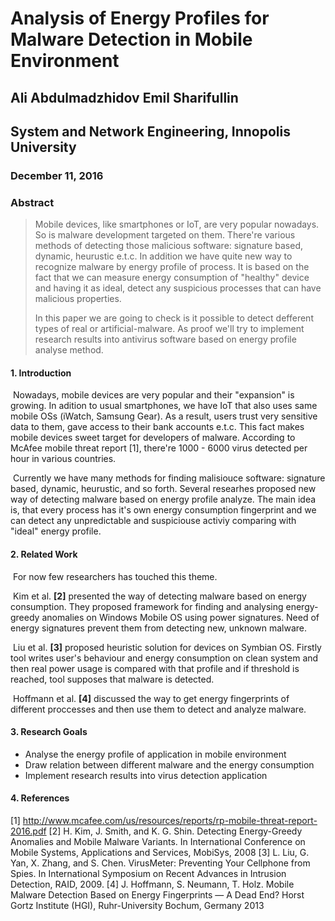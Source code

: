 # Analysis of Energy Profiles for Malware Detection in Mobile Environment

## Ali Abdulmadzhidov Emil Sharifullin

## System and Network Engineering, Innopolis University

### December 11, 2016



### Abstract

> Mobile devices, like smartphones or IoT, are very popular nowadays. So is malware development targeted on them. There're various methods of detecting those malicious software: signature based, dynamic, heurustic e.t.c. In addition we have quite new way to recognize malware by energy profile of process. It is based on the fact that we can measure energy consumption of "healthy" device and having it as ideal, detect any suspicious processes that can have malicious properties.
>
> In this paper we are going to check is it possible to detect defferent types of real or artificial-malware. As proof we'll try to implement research results into antivirus software based on energy profile analyse method.



#### 1. Introduction

​	Nowadays, mobile devices are very popular and their "expansion" is growing. In adition to usual smartphones, we have IoT that also uses same mobile OSs (iWatch, Samsung Gear). As a result, users trust very sensitive data to them, gave access to their bank accounts e.t.c. This fact makes mobile devices sweet target for developers of malware. According to McAfee mobile threat report [1], there're 1000 - 6000 virus detected per hour in various countries.

​	Currently we have many methods for finding malisiouce software: signature based, dynamic, heurustic, and so forth. Several researhes proposed new way of detecting malware based on energy profile analyze. The main idea is, that every process has it's own energy consumption fingerprint and we can detect any unpredictable and suspiciouse activiy comparing with "ideal" energy profile.

#### 2. Related Work

​	For now few researchers has touched this theme.

​	Kim et al. **[2]** presented the way of detecting malware based on energy consumption. They proposed framework for finding and analysing energy-greedy anomalies on Windows Mobile OS using power signatures. Need of energy signatures prevent them from detecting new, unknown malware. 

​	Liu et al. **[3]** proposed heuristic solution for devices on Symbian OS. Firstly tool writes user's behaviour and energy consumption on clean system and then real power usage is compared with that profile and if threshold is reached, tool supposes that malware is detected. 

​	Hoffmann et al. **[4]** discussed the way to get energy fingerprints of different proccesses and then use them to detect and analyze malware. 

#### 3. Research Goals

- Analyse the energy profile of application in mobile environment
- Draw relation between different malware and the energy consumption
- Implement research results into virus detection application

#### 4. References

[1] http://www.mcafee.com/us/resources/reports/rp-mobile-threat-report-2016.pdf
[2] H. Kim, J. Smith, and K. G. Shin. Detecting Energy-Greedy Anomalies and Mobile Malware Variants. In International Conference on Mobile Systems, Applications and Services, MobiSys, 2008
[3] L. Liu, G. Yan, X. Zhang, and S. Chen. VirusMeter: Preventing Your Cellphone from Spies.
In International Symposium on Recent Advances in Intrusion Detection, RAID, 2009.
[4] J. Hoffmann, S. Neumann, T. Holz. Mobile Malware Detection Based on Energy Fingerprints — A Dead End? Horst Gortz Institute (HGI), Ruhr-University Bochum, Germany 2013





